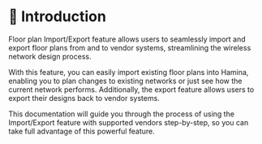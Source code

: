 # 🔁 Introduction

Floor plan Import/Export feature allows users to seamlessly import and export floor plans from and to vendor systems, streamlining the wireless network design process.

With this feature, you can easily import existing floor plans into Hamina, enabling you to plan changes to existing networks or just see how the current network performs. Additionally, the export feature allows users to export their designs back to vendor systems.

This documentation will guide you through the process of using the Import/Export feature with supported vendors step-by-step, so you can take full advantage of this powerful feature.

